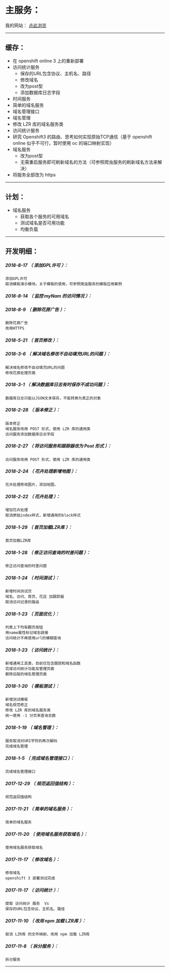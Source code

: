 主服务：
=======

我的网站： [点此浏览](http://www.ziniulian.tk/)

*******************************************************************

缓存：
-------------------------------------------------------------------

- 在 openshift online 3 上的重新部署
- 访问统计服务
	- 保存的URL包含协议、主机名、路径
	- 修改域名
	- 改为post型
	- 添加数据库日志字段
- 时间服务
- 简单的域名服务
- 域名管理接口
- 域名管理
- 修改 LZR 库的域名服务类
- 访问统计服务
- 研究 Openshift3 的路由、思考如何实现原始TCP通信（基于 openshift online 似乎不可行，暂时使用 oc 的端口映射实现）
- 域名服务
	- 改为post型
	- 无需重启服务即可刷新域名的方法（可参照爬虫服务的刷新域名方法来解决）
- 将服务全部改为 https

*******************************************************************

计划：
-------------------------------------------------------------------

- 域名服务
	- 获取各个服务的可用域名
	- 测试域名是否可用功能
	- 均衡负载


*******************************************************************

开发明细：
-------------------------------------------------------------------

##### 2018-8-17 （ 添加GPL许可 ）：
	添加GPL许可
	取消模板演示模块。关于模板的使用，可参照爬虫服务的模板应用案例

##### 2018-8-14 （ 监控 myNam 的访问情况 ）：

##### 2018-8-9 （ 删除花房广告 ）：
	删除花房广告
	改用HTTPS

##### 2018-5-21 （ 首页修改 ）：

##### 2018-3-6 （ 解决域名修改不自动填充URL的问题 ）：
	解决域名修改不自动填充URL的问题
	修改花房处理页面

##### 2018-3-1 （ 解决数据库日志有时保存不成功问题 ）：
	数据库日志只能以JSON文本保存，不能转换为真正的对象

##### 2018-2-28 （ 版本修正 ）：
	版本修正
	域名服务改用 POST 形式，使用 LZR 库的通用类
	访问服务添加数据库日志字段

##### 2018-2-27 （ 将访问服务和跟踪器改为 Post 形式 ）：
	访问服务改用 POST 形式，使用 LZR 库的通用类

##### 2018-2-24 （ 花卉处理新增地图 ）：
	花卉处理修改图片，添加地图。

##### 2018-2-22 （ 花卉处理 ）：
	增加花卉处理
	取消原始index样式，新增通用的block样式

##### 2018-1-29 （ 首页加载LZR库 ）：
	首页加载LZR库

##### 2018-1-28 （ 修正访问查询的时差问题 ）：
	修正访问查询的时差问题

##### 2018-1-24 （ 时间测试 ）：
	新增时间测试页
	域名、访问、首页、花店 加跟踪器
	取消访问记录的路由

##### 2018-1-23 （ 页面优化 ）：
	列表上下均有翻页按钮
	用name属性标记域名链接
	访问统计不再使用url的模糊查询

##### 2018-1-23 （ 访问统计 ）：
	新增通用工具类，目前仅包含跟踪和域名函数
	完成访问统计功能及管理页面
	删除旧版的域名管理页面

##### 2018-1-20 （ 模板测试 ）：
	新增测试模板
	域名规范修正
	修改 LZR 库的域名服务类
	统一使用 -1 分页来查询总数

##### 2018-1-19 （ 域名管理 ）：
	服务取消对URI字符的再次解码
	完成域名管理

##### 2018-1-5 （ 完成域名管理接口 ）：
	完成域名管理接口

##### 2017-12-29 （ 规范返回值结构 ）：
	规范返回值结构

##### 2017-11-21 （ 简单的域名服务 ）：
	简单的域名服务

##### 2017-11-20 （ 使用域名服务获取域名 ）：
	使用域名服务获取域名

##### 2017-11-17 （ 修改域名 ）：
	修改域名
	openshift 3 部署测试完成

##### 2017-11-17 （ 访问统计 ）：
	提取 访问统计 服务	Vs
	保存的URL包含协议、主机名、路径

##### 2017-11-10 （ 改用 npm 加载 LZR库 ）：
	取消 LZR库 的文件映射，改用 npm 加载 LZR库

##### 2017-11-8 （ 拆分服务 ）：
	拆分服务

*******************************************************************
